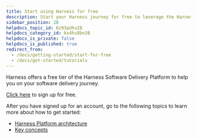 ```yaml
---
title: Start using Harness for free
description: Start your Harness journey for free to leverage the Harness Software Delivery Platform.
sidebar_position: 20
helpdocs_topic_id: 6z93pdhs28
helpdocs_category_id: kx4hs8bn38
helpdocs_is_private: false
helpdocs_is_published: true
redirect_from:
  - /docs/getting-started/start-for-free
  - /docs/get-started/tutorials
---
```


Harness offers a free tier of the Harness Software Delivery Platform to help you on your software delivery journey. 

[Click here](https://app.harness.io/auth/#/signup/&?utm_source=website&utm_medium=harness-developer-hub&utm_campaign=plt-plg&utm_content=get-started) to sign up for free. 

After you have signed up for an account, go to the following topics to learn more about how to get started:

* [Harness Platform architecture](./harness-platform-architecture.md)
* [Key concepts](./key-concepts.md)
